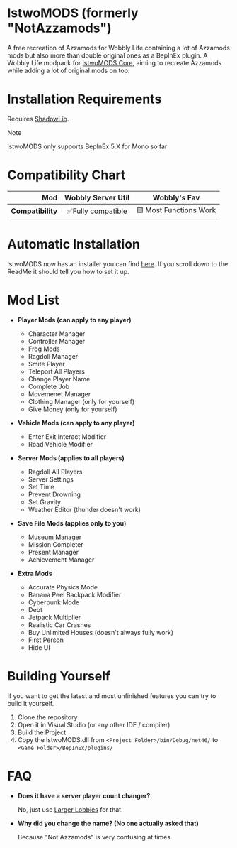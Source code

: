 # lstwoMODS (formerly "NotAzzamods")

A free recreation of Azzamods for Wobbly Life containing a lot of Azzamods mods but also more than double original ones as a BepInEx plugin.
A Wobbly Life modpack for [lstwoMODS Core](https://github.com/lstwo/lstwoMODS-Core), aiming to recreate Azzamods while adding a lot of original mods on top.

# Installation Requirements

Requires [ShadowLib](https://github.com/lstwo/ShadowLib/releases).

> [!NOTE]
> lstwoMODS only supports BepInEx 5.X for Mono so far

# Compatibility Chart

| **Mod**           | **Wobbly Server Util** | **Wobbly's Fav**       |
| ----------------: | :--------------------: | :--------------------: |
| **Compatibility** | ✅Fully compatible    | 🟨 Most Functions Work |

# Automatic Installation

lstwoMODS now has an installer you can find [here](https://github.com/lstwoSTUDIOS/lstwoMODSInstaller/). If you scroll down to the ReadMe it should tell you how to set it up.
  
# Mod List

- **Player Mods (can apply to any player)**
  - Character Manager
  - Controller Manager
  - Frog Mods
  - Ragdoll Manager
  - Smite Player
  - Teleport All Players
  - Change Player Name
  - Complete Job
  - Movemenet Manager
  - Clothing Manager (only for yourself)
  - Give Money (only for yourself)

- **Vehicle Mods (can apply to any player)**
  - Enter Exit Interact Modifier
  - Road Vehicle Modifier

- **Server Mods (applies to all players)**
  - Ragdoll All Players
  - Server Settings
  - Set Time
  - Prevent Drowning
  - Set Gravity
  - Weather Editor (thunder doesn't work)

- **Save File Mods (applies only to you)**
  - Museum Manager
  - Mission Completer
  - Present Manager
  - Achievement Manager

- **Extra Mods**
  - Accurate Physics Mode
  - Banana Peel Backpack Modifier
  - Cyberpunk Mode
  - Debt
  - Jetpack Multiplier
  - Realistic Car Crashes
  - Buy Unlimited Houses (doesn't always fully work)
  - First Person
  - Hide UI

# Building Yourself

If you want to get the latest and most unfinished features you can try to build it yourself.

1. Clone the repository
2. Open it in Visual Studio (or any other IDE / compiler)
3. Build the Project
4. Copy the lstwoMODS.dll from `<Project Folder>/bin/Debug/net46/` to `<Game Folder>/BepInEx/plugins/`

# FAQ

- **Does it have a server player count changer?**

  No, just use [Larger Lobbies](https://www.nexusmods.com/wobblylife/mods/8) for that.

- **Why did you change the name? (No one actually asked that)**

  Because "Not Azzamods" is very confusing at times.
